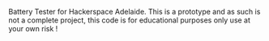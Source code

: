 Battery Tester for Hackerspace Adelaide.
This is a prototype and as such is not a complete project, this code is for educational purposes only use at your own risk !
